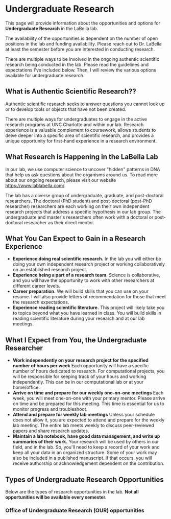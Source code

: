 # Undergraduate Research

This page will provide information about the opportunities and options for **Undergraduate Research** in the LaBella lab. 

The availability of the opportunities is dependent on the number of open positions in the lab and funding availability. Please reach out to Dr. LaBella at least the semester before you are interested in conducting research. 

There are multiple ways to be involved in the ongoing authentic scientific research being conducted in the lab. Please read the guidelines and expectations I've included below. Then, I will review the various options available for undergraduate research.

## What is Authentic Scientific Research??

Authentic scientific research seeks to answer questions you cannot look up or to develop tools or objects that have not been created. 

There are multiple ways for undergraduates to engage in the active research programs at UNC Charlotte and within our lab. Research experience is a valuable complement to coursework, allows students to delve deeper into a specific area of scientific research, and provides a unique opportunity for first-hand experience in a research environment.

## What Research is Happening in the LaBella Lab

In our lab, we use computer science to uncover "hidden" patterns in DNA that help us ask questions about the organisms around us. To read more about our ongoing research, please visit our website https://www.lablabella.com/. 

The lab has a diverse group of undergraduate, graduate, and post-doctoral researchers. The doctoral (PhD student) and post-doctoral (post-PhD researcher) researchers are each working on their own independent research projects that address a specific hypothesis in our lab group. The undergraduate and master's researchers often work with a doctoral or post-doctoral researcher as their direct mentor. 

## What You Can Expect to Gain in a Research Experience

- **Experience doing real scientific research.** In the lab you will either be doing your own independent research project or working collaboratively on an established research project.
- **Experience being a part of a research team.** Science is collaborative, and you will have the opportunity to work with other researchers at different career levels.
- **Career preparation.** We will build skills that you can use on your resume. I will also provide letters of recommendation for those that meet the research expectations.
- **Experience reading scientific literature.** This project will likely take you to topics beyond what you have learned in class. You will build skills in reading scientific literature during your research and at our lab meetings.

## What I Expect from You, the Undergraduate Researcher 

- **Work independently on your research project for the specified number of hours per week** Each opportunity will have a specific number of hours dedicated to research. For computational projects, you will be responsible for keeping track of your hours and working independently. This can be in our computational lab or at your home/office. 
- **Arrive on time and prepare for our weekly one-on-one meetings** Each week, you will meet one-on-one with your primary mentor. Please arrive on time and be prepared for this meeting. This time is essential for us to monitor progress and troubleshoot. 
- **Attend and prepare for weekly lab meetings** Unless your schedule does not allow it, you are expected to attend and prepare for the weekly lab meeting. The entire lab meets weekly to discuss peer-reviewed papers and share research updates. 
- **Maintain a lab notebook, have good data management, and write up summaries of their work.** Your research will be used by others in our field, and in the lab. So, you'll need to keep a record of your work and keep all your data in an organized structure. Some of your work may also be included in a published manuscript. If that occurs, you will receive authorship or acknowledgement dependent on the contribution.

## Types of Undergraduate Research Opportunities 

Below are the types of research opportunities in the lab. **Not all opportunities will be available every semester.**

### Office of Undergraduate Research (OUR) opportunities 




